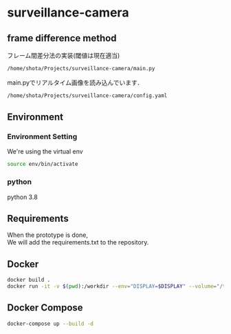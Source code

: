 # surveillance-camera

## frame difference method

フレーム間差分法の実装(閾値は現在適当)

```bash
/home/shota/Projects/surveillance-camera/main.py
```
main.pyでリアルタイム画像を読み込んでいます．

```bash
/home/shota/Projects/surveillance-camera/config.yaml
```

## Environment

### Environment Setting

We're using the virtual env  
```bash
source env/bin/activate
```
### python
python 3.8  

## Requirements
When the prototype is done,  
We will add the requirements.txt to the repository.  

## Docker

```bash
docker build .
docker run -it -v $(pwd):/workdir --env="DISPLAY=$DISPLAY" --volume="/tmp/.X11-unix:/tmp/.X11-unix:rw" --device /dev/video0:/dev/video0 [image id]
```

## Docker Compose
```bash
docker-compose up --build -d
```
